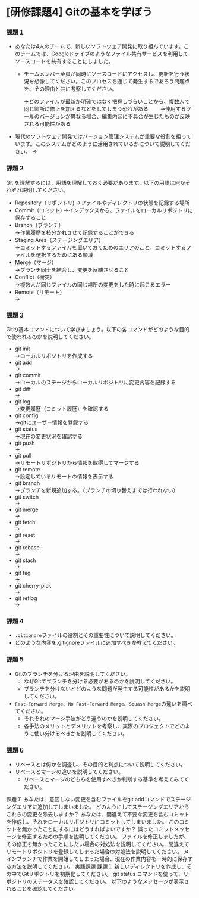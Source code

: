 # [研修課題4] Gitの基本を学ぼう

### 課題１

- あなたは4人のチームで、新しいソフトウェア開発に取り組んでいます。このチームでは、Googleドライブのようなファイル共有サービスを利用してソースコードを共有することにしました。
    - チームメンバー全員が同時にソースコードにアクセスし、更新を行う状況を想像してください。このプロセスを通じて発生するであろう問題点を、その理由と共に考察してください。
       
      →どのファイルが最新か明確ではなく把握しづらいことから、複数人で同じ箇所に修正を加えるなどをしてしまう恐れがある　　
      →使用するツールのバージョンが異なる場合、編集内容に不具合が生じたものが反映される可能性がある
      
- 現代のソフトウェア開発ではバージョン管理システムが重要な役割を担っています。このシステムがどのように活用されているかについて説明してください。
  →

### 課題２

Git を理解するには、用語を理解しておく必要があります。以下の用語は何かそれぞれ説明してください。

- Repository（リポジトリ)
  →ファイルやディレクトリの状態を記録する場所
- Commit（コミット)
  →インデックスから、ファイルをローカルリポジトリに保存すること  
- Branch（ブランチ）  
  →作業履歴を枝分かれさせて記録することができる
- Staging Area（ステージングエリア）  
  →コミットするファイルを置いておくためのエリアのこと。コミットするファイルを選択するためにある領域
- Merge（マージ）  
  →ブランチ同士を結合し、変更を反映させること
- Conflict（衝突）  
  →複数人が同じファイルの同じ場所の変更をした時に起こるエラー
- Remote（リモート）  
  →

### 課題３

Gitの基本コマンドについて学びましょう。以下の各コマンドがどのような目的で使われるのかを説明してください。

- git init  
  →ローカルリポジトリを作成する
- git add  
  →
- git commit  
  →ローカルのステージからローカルリポジトリに変更内容を記録する
- git diff  
  →
- git log  
  →変更履歴（コミット履歴）を確認する
- git config  
  →gitにユーザー情報を登録する
- git status  
  →現在の変更状況を確認する
- git push  
  →
- git pull  
  →リモートリポジトリから情報を取得してマージする
- git remote  
  →設定しているリモートの情報を表示する
- git branch  
  →ブランチを新規追加する。（ブランチの切り替えまでは行われない）
- git switch  
  → 
- git merge  
  →
- git fetch  
  →
- git reset  
  →
- git rebase  
  →
- git stash  
  →
- git tag  
  →
- git cherry-pick  
  →
- git reflog  
  →
### 課題４

- `.gitignore`ファイルの役割とその重要性について説明してください。
- どのような内容を.gitignoreファイルに追加すべきか教えてください。

### 課題５

- Gitのブランチを分ける理由を説明してください。
    - なぜGitでブランチを分ける必要があるのかを説明してください。
    - ブランチを分けないとどのような問題が発生する可能性があるかを説明してください。
- `Fast-Forward Merge`、`No Fast-Forward Merge`、`Squash Merge`の違いを調べてください。
    - それぞれのマージ手法がどう違うのかを説明してください。
    - 各手法のメリットとデメリットを考察し、実際のプロジェクトでどのように使い分けるべきかを説明してください。

### 課題６

- リベースとは何かを調査し、その目的と利点について説明してください。
- リベースとマージの違いを説明してください。
    - リベースとマージのどちらを使用すべきか判断する基準を考えてみてください。

課題７
あなたは、意図しない変更を含むファイルをgit addコマンドでステージングエリアに追加してしまいました。
どのようにしてステージングエリアからこれらの変更を除去しますか？
あなたは、間違えて不要な変更を含むコミットを作成し、それをローカルリポジトリにコミットしてしまいました。
このコミットを無かったことにするにはどうすればよいですか？
誤ったコミットメッセージを修正するための手順を説明してください。
ファイルを修正しましたが、その修正を無かったことにしたい場合の対処法を説明してください。
間違えてリモートリポジトリを登録してしまった場合の対処法を説明してください。
メインブランチで作業を開始してしまった場合、現在の作業内容を一時的に保存する方法を説明してください。
実践課題
課題１
新しいディレクトリを作成し、その中でGitリポジトリを初期化してください。
git status コマンドを使って、リポジトリのステータスを確認してください。
以下のようなメッセージが表示されることを確認してください。

